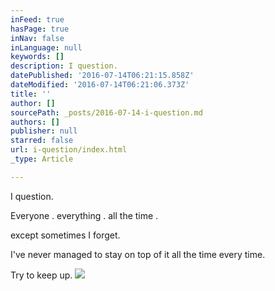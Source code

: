 ```yaml
---
inFeed: true
hasPage: true
inNav: false
inLanguage: null
keywords: []
description: I question.
datePublished: '2016-07-14T06:21:15.858Z'
dateModified: '2016-07-14T06:21:06.373Z'
title: ''
author: []
sourcePath: _posts/2016-07-14-i-question.md
authors: []
publisher: null
starred: false
url: i-question/index.html
_type: Article

---
```

I question.

Everyone . everything . all the time . 

except sometimes I forget.

I've never managed to stay on top of it all the time every time.

Try to keep up.
![](https://the-grid-user-content.s3-us-west-2.amazonaws.com/22e08ca8-2e97-4db9-925f-fbc4d14605d8.jpg)